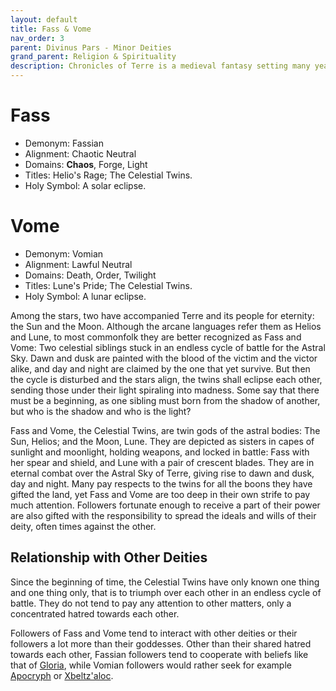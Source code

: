 ```yaml
---
layout: default
title: Fass & Vome
nav_order: 3
parent: Divinus Pars - Minor Deities
grand_parent: Religion & Spirituality
description: Chronicles of Terre is a medieval fantasy setting many years in the writing.
---
```


# Fass

- Demonym: Fassian 
- Alignment: Chaotic Neutral
- Domains: **Chaos**, Forge, Light
- Titles: Helio's Rage; The Celestial Twins.
- Holy Symbol: A solar eclipse.

# Vome

- Demonym: Vomian
- Alignment: Lawful Neutral
- Domains: Death, Order, Twilight
- Titles: Lune's Pride; The Celestial Twins.
- Holy Symbol: A lunar eclipse.

Among the stars, two have accompanied Terre and its people for eternity: the Sun and the Moon. Although the arcane languages refer them as Helios and Lune, to most commonfolk they are better recognized as Fass and Vome: Two celestial siblings stuck in an endless cycle of battle for the Astral Sky. Dawn and dusk are painted with the blood of the victim and the victor alike, and day and night are claimed by the one that yet survive. But then the cycle is disturbed and the stars align, the twins shall eclipse each other, sending those under their light spiraling into madness. Some say that there must be a beginning, as one sibling must born from the shadow of another, but who is the shadow and who is the light?

Fass and Vome, the Celestial Twins, are twin gods of the astral bodies: The Sun, Helios; and the Moon, Lune. They are depicted as sisters in capes of sunlight and moonlight, holding weapons, and locked in battle: Fass with her spear and shield, and Lune with a pair of crescent blades. They are in eternal combat over the Astral Sky of Terre, giving rise to dawn and dusk, day and night. Many pay respects to the twins for all the boons they have gifted the land, yet Fass and Vome are too deep in their own strife to pay much attention. Followers fortunate enough to receive a part of their power are also gifted with the responsibility to spread the ideals and wills of their deity, often times against the other.

## Relationship with Other Deities

Since the beginning of time, the Celestial Twins have only known one thing and one thing only, that is to triumph over each other in an endless cycle of battle. They do not tend to pay any attention to other matters, only a concentrated hatred towards each other.

Followers of Fass and Vome tend to interact with other deities or their followers a lot more than their goddesses. Other than their shared hatred towards each other, Fassian followers tend to cooperate with beliefs like that of [Gloria](../maioris/Gloria), while Vomian followers would rather seek for example [Apocryph](../maioris/Apocryph) or [Xbeltz'aloc](../patronus/Xbeltz'aloc).